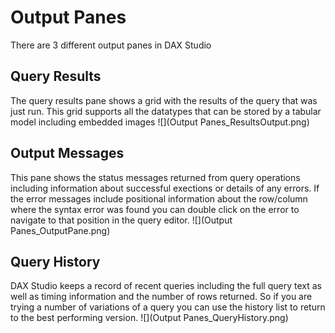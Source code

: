 # Output Panes
There are 3 different output panes in DAX Studio

## Query Results
The query results pane shows a grid with the results of the query that was just run. This grid supports all the datatypes that can be stored by a tabular model including embedded images
![](Output Panes_ResultsOutput.png)

## Output Messages
This pane shows the status messages returned from query operations including information about successful exections or details of any errors. If the error messages include positional information about the row/column where the syntax error was found you can double click on the error to navigate to that position in the query editor.
![](Output Panes_OutputPane.png)

## Query History
DAX Studio keeps a record of recent queries including the full query text as well as timing information and the number of rows returned. So if you are trying a number of variations of a query you can use the history list to return to the best performing version.
![](Output Panes_QueryHistory.png)